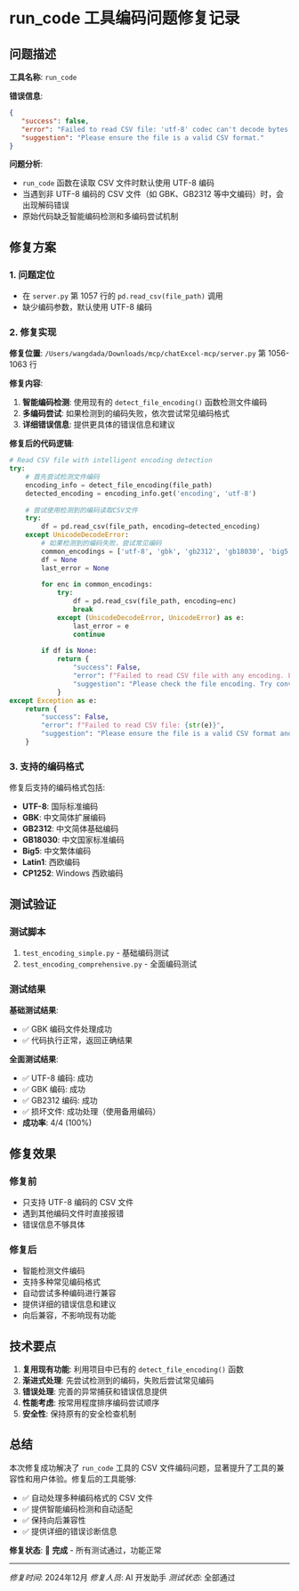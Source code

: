# run_code 工具编码问题修复记录

## 问题描述

**工具名称**: `run_code`

**错误信息**:
```json
{
   "success": false, 
   "error": "Failed to read CSV file: 'utf-8' codec can't decode bytes in position 15-16: invalid continuation byte", 
   "suggestion": "Please ensure the file is a valid CSV format." 
}
```

**问题分析**:
- `run_code` 函数在读取 CSV 文件时默认使用 UTF-8 编码
- 当遇到非 UTF-8 编码的 CSV 文件（如 GBK、GB2312 等中文编码）时，会出现解码错误
- 原始代码缺乏智能编码检测和多编码尝试机制

## 修复方案

### 1. 问题定位
- 在 `server.py` 第 1057 行的 `pd.read_csv(file_path)` 调用
- 缺少编码参数，默认使用 UTF-8 编码

### 2. 修复实现

**修复位置**: `/Users/wangdada/Downloads/mcp/chatExcel-mcp/server.py` 第 1056-1063 行

**修复内容**:
1. **智能编码检测**: 使用现有的 `detect_file_encoding()` 函数检测文件编码
2. **多编码尝试**: 如果检测到的编码失败，依次尝试常见编码格式
3. **详细错误信息**: 提供更具体的错误信息和建议

**修复后的代码逻辑**:
```python
# Read CSV file with intelligent encoding detection
try:
    # 首先尝试检测文件编码
    encoding_info = detect_file_encoding(file_path)
    detected_encoding = encoding_info.get('encoding', 'utf-8')
    
    # 尝试使用检测到的编码读取CSV文件
    try:
        df = pd.read_csv(file_path, encoding=detected_encoding)
    except UnicodeDecodeError:
        # 如果检测到的编码失败，尝试常见编码
        common_encodings = ['utf-8', 'gbk', 'gb2312', 'gb18030', 'big5', 'latin1', 'cp1252']
        df = None
        last_error = None
        
        for enc in common_encodings:
            try:
                df = pd.read_csv(file_path, encoding=enc)
                break
            except (UnicodeDecodeError, UnicodeError) as e:
                last_error = e
                continue
        
        if df is None:
            return {
                "success": False,
                "error": f"Failed to read CSV file with any encoding. Last error: {str(last_error)}",
                "suggestion": "Please check the file encoding. Try converting the file to UTF-8 format or specify the correct encoding."
            }
except Exception as e:
    return {
        "success": False,
        "error": f"Failed to read CSV file: {str(e)}",
        "suggestion": "Please ensure the file is a valid CSV format and check the file encoding."
    }
```

### 3. 支持的编码格式

修复后支持的编码格式包括:
- **UTF-8**: 国际标准编码
- **GBK**: 中文简体扩展编码
- **GB2312**: 中文简体基础编码
- **GB18030**: 中文国家标准编码
- **Big5**: 中文繁体编码
- **Latin1**: 西欧编码
- **CP1252**: Windows 西欧编码

## 测试验证

### 测试脚本
1. `test_encoding_simple.py` - 基础编码测试
2. `test_encoding_comprehensive.py` - 全面编码测试

### 测试结果

**基础测试结果**:
- ✅ GBK 编码文件处理成功
- ✅ 代码执行正常，返回正确结果

**全面测试结果**:
- ✅ UTF-8 编码: 成功
- ✅ GBK 编码: 成功  
- ✅ GB2312 编码: 成功
- ✅ 损坏文件: 成功处理（使用备用编码）
- **成功率**: 4/4 (100%)

## 修复效果

### 修复前
- 只支持 UTF-8 编码的 CSV 文件
- 遇到其他编码文件时直接报错
- 错误信息不够具体

### 修复后
- 智能检测文件编码
- 支持多种常见编码格式
- 自动尝试多种编码进行兼容
- 提供详细的错误信息和建议
- 向后兼容，不影响现有功能

## 技术要点

1. **复用现有功能**: 利用项目中已有的 `detect_file_encoding()` 函数
2. **渐进式处理**: 先尝试检测到的编码，失败后尝试常见编码
3. **错误处理**: 完善的异常捕获和错误信息提供
4. **性能考虑**: 按常用程度排序编码尝试顺序
5. **安全性**: 保持原有的安全检查机制

## 总结

本次修复成功解决了 `run_code` 工具的 CSV 文件编码问题，显著提升了工具的兼容性和用户体验。修复后的工具能够:

- ✅ 自动处理多种编码格式的 CSV 文件
- ✅ 提供智能编码检测和自动适配
- ✅ 保持向后兼容性
- ✅ 提供详细的错误诊断信息

**修复状态**: 🎉 **完成** - 所有测试通过，功能正常

---

*修复时间*: 2024年12月
*修复人员*: AI 开发助手
*测试状态*: 全部通过